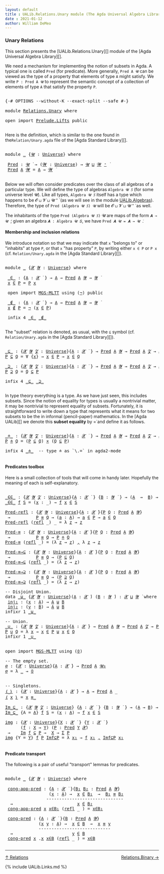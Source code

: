 ```yaml
---
layout: default
title : UALib.Relations.Unary module (The Agda Universal Algebra Library)
date : 2021-01-12
author: William DeMeo
---
```


### <a id="unary-relations">Unary Relations</a>

This section presents the [UALib.Relations.Unary][] module of the [Agda Universal Algebra Library][].

We need a mechanism for implementing the notion of subsets in Agda. A typical one is called `Pred` (for predicate). More generally, `Pred A 𝓤` can be viewed as the type of a property that elements of type `A` might satisfy. We write `P : Pred A 𝓤` to represent the semantic concept of a collection of elements of type `A` that satisfy the property `P`.


<pre class="Agda">

<a id="661" class="Symbol">{-#</a> <a id="665" class="Keyword">OPTIONS</a> <a id="673" class="Pragma">--without-K</a> <a id="685" class="Pragma">--exact-split</a> <a id="699" class="Pragma">--safe</a> <a id="706" class="Symbol">#-}</a>

<a id="711" class="Keyword">module</a> <a id="718" href="Relations.Unary.html" class="Module">Relations.Unary</a> <a id="734" class="Keyword">where</a>

<a id="741" class="Keyword">open</a> <a id="746" class="Keyword">import</a> <a id="753" href="Prelude.Lifts.html" class="Module">Prelude.Lifts</a> <a id="767" class="Keyword">public</a>

</pre>

Here is the definition, which is similar to the one found in the`Relation/Unary.agda` file of the [Agda Standard Library][].

<pre class="Agda">

<a id="927" class="Keyword">module</a> <a id="934" href="Relations.Unary.html#934" class="Module">_</a> <a id="936" class="Symbol">{</a><a id="937" href="Relations.Unary.html#937" class="Bound">𝓤</a> <a id="939" class="Symbol">:</a> <a id="941" href="Agda.Primitive.html#423" class="Postulate">Universe</a><a id="949" class="Symbol">}</a> <a id="951" class="Keyword">where</a>

 <a id="959" href="Relations.Unary.html#959" class="Function">Pred</a> <a id="964" class="Symbol">:</a> <a id="966" href="Relations.Unary.html#937" class="Bound">𝓤</a> <a id="968" href="Universes.html#403" class="Function Operator">̇</a> <a id="970" class="Symbol">→</a> <a id="972" class="Symbol">(</a><a id="973" href="Relations.Unary.html#973" class="Bound">𝓦</a> <a id="975" class="Symbol">:</a> <a id="977" href="Agda.Primitive.html#423" class="Postulate">Universe</a><a id="985" class="Symbol">)</a> <a id="987" class="Symbol">→</a> <a id="989" href="Relations.Unary.html#937" class="Bound">𝓤</a> <a id="991" href="Agda.Primitive.html#636" class="Primitive Operator">⊔</a> <a id="993" href="Relations.Unary.html#973" class="Bound">𝓦</a> <a id="995" href="Agda.Primitive.html#606" class="Primitive Operator">⁺</a> <a id="997" href="Universes.html#403" class="Function Operator">̇</a>
 <a id="1000" href="Relations.Unary.html#959" class="Function">Pred</a> <a id="1005" href="Relations.Unary.html#1005" class="Bound">A</a> <a id="1007" href="Relations.Unary.html#1007" class="Bound">𝓦</a> <a id="1009" class="Symbol">=</a> <a id="1011" href="Relations.Unary.html#1005" class="Bound">A</a> <a id="1013" class="Symbol">→</a> <a id="1015" href="Relations.Unary.html#1007" class="Bound">𝓦</a> <a id="1017" href="Universes.html#403" class="Function Operator">̇</a>

</pre>



Below we will often consider predicates over the class of all algebras of a particular type. We will define the type of algebras `Algebra 𝓤 𝑆` (for some universe level 𝓤). Like all types, `Algebra 𝓤 𝑆` itself has a type which happens to be 𝓞 ⊔ 𝓥 ⊔ 𝓤 ⁺ ̇ (as we will see in the module [UALib.Algebras](UALib.Algebras.Algebras.html)). Therefore, the type of `Pred (Algebra 𝓤 𝑆) 𝓤` will be 𝓞 ⊔ 𝓥 ⊔ 𝓤 ⁺ ̇ as well.

The inhabitants of the type `Pred (Algebra 𝓤 𝑆)` 𝓤 are maps of the form `𝑨 → 𝓤 ̇`; given an algebra `𝑨 : Algebra 𝓤 𝑆`, we have `Pred 𝑨 𝓤 = 𝑨 → 𝓤 ̇`.



#### <a id="membership-and-inclusion-relations">Membership and inclusion relations</a>

We introduce notation so that we may indicate that `x` "belongs to" or "inhabits" at type `P`, or that `x` "has property" `P`, by writing either `x ∈ P` or `P x` (cf. `Relation/Unary.agda` in the [Agda Standard Library][]).

<pre class="Agda">

<a id="1924" class="Keyword">module</a> <a id="1931" href="Relations.Unary.html#1931" class="Module">_</a> <a id="1933" class="Symbol">{</a><a id="1934" href="Relations.Unary.html#1934" class="Bound">𝓧</a> <a id="1936" href="Relations.Unary.html#1936" class="Bound">𝓨</a> <a id="1938" class="Symbol">:</a> <a id="1940" href="Agda.Primitive.html#423" class="Postulate">Universe</a><a id="1948" class="Symbol">}</a> <a id="1950" class="Keyword">where</a>

 <a id="1958" href="Relations.Unary.html#1958" class="Function Operator">_∈_</a> <a id="1962" class="Symbol">:</a> <a id="1964" class="Symbol">{</a><a id="1965" href="Relations.Unary.html#1965" class="Bound">A</a> <a id="1967" class="Symbol">:</a> <a id="1969" href="Relations.Unary.html#1934" class="Bound">𝓧</a> <a id="1971" href="Universes.html#403" class="Function Operator">̇</a> <a id="1973" class="Symbol">}</a> <a id="1975" class="Symbol">→</a> <a id="1977" href="Relations.Unary.html#1965" class="Bound">A</a> <a id="1979" class="Symbol">→</a> <a id="1981" href="Relations.Unary.html#959" class="Function">Pred</a> <a id="1986" href="Relations.Unary.html#1965" class="Bound">A</a> <a id="1988" href="Relations.Unary.html#1936" class="Bound">𝓨</a> <a id="1990" class="Symbol">→</a> <a id="1992" href="Relations.Unary.html#1936" class="Bound">𝓨</a> <a id="1994" href="Universes.html#403" class="Function Operator">̇</a>
 <a id="1997" href="Relations.Unary.html#1997" class="Bound">x</a> <a id="1999" href="Relations.Unary.html#1958" class="Function Operator">∈</a> <a id="2001" href="Relations.Unary.html#2001" class="Bound">P</a> <a id="2003" class="Symbol">=</a> <a id="2005" href="Relations.Unary.html#2001" class="Bound">P</a> <a id="2007" href="Relations.Unary.html#1997" class="Bound">x</a>

 <a id="2011" class="Keyword">open</a> <a id="2016" class="Keyword">import</a> <a id="2023" href="MGS-MLTT.html" class="Module">MGS-MLTT</a> <a id="2032" class="Keyword">using</a> <a id="2038" class="Symbol">(</a><a id="2039" href="MGS-MLTT.html#956" class="Function">¬</a><a id="2040" class="Symbol">)</a> <a id="2042" class="Keyword">public</a>

 <a id="2051" href="Relations.Unary.html#2051" class="Function Operator">_∉_</a> <a id="2055" class="Symbol">:</a> <a id="2057" class="Symbol">{</a><a id="2058" href="Relations.Unary.html#2058" class="Bound">A</a> <a id="2060" class="Symbol">:</a> <a id="2062" href="Relations.Unary.html#1934" class="Bound">𝓧</a> <a id="2064" href="Universes.html#403" class="Function Operator">̇</a> <a id="2066" class="Symbol">}</a> <a id="2068" class="Symbol">→</a> <a id="2070" href="Relations.Unary.html#2058" class="Bound">A</a> <a id="2072" class="Symbol">→</a> <a id="2074" href="Relations.Unary.html#959" class="Function">Pred</a> <a id="2079" href="Relations.Unary.html#2058" class="Bound">A</a> <a id="2081" href="Relations.Unary.html#1936" class="Bound">𝓨</a> <a id="2083" class="Symbol">→</a> <a id="2085" href="Relations.Unary.html#1936" class="Bound">𝓨</a> <a id="2087" href="Universes.html#403" class="Function Operator">̇</a>
 <a id="2090" href="Relations.Unary.html#2090" class="Bound">x</a> <a id="2092" href="Relations.Unary.html#2051" class="Function Operator">∉</a> <a id="2094" href="Relations.Unary.html#2094" class="Bound">P</a> <a id="2096" class="Symbol">=</a> <a id="2098" href="MGS-MLTT.html#956" class="Function">¬</a> <a id="2100" class="Symbol">(</a><a id="2101" href="Relations.Unary.html#2090" class="Bound">x</a> <a id="2103" href="Relations.Unary.html#1958" class="Function Operator">∈</a> <a id="2105" href="Relations.Unary.html#2094" class="Bound">P</a><a id="2106" class="Symbol">)</a>

 <a id="2110" class="Keyword">infix</a> <a id="2116" class="Number">4</a> <a id="2118" href="Relations.Unary.html#1958" class="Function Operator">_∈_</a> <a id="2122" href="Relations.Unary.html#2051" class="Function Operator">_∉_</a>

</pre>

The "subset" relation is denoted, as usual, with the `⊆` symbol (cf. `Relation/Unary.agda` in the [Agda Standard Library][]).

<pre class="Agda">

<a id="_⊆_"></a><a id="2280" href="Relations.Unary.html#2280" class="Function Operator">_⊆_</a> <a id="2284" class="Symbol">:</a> <a id="2286" class="Symbol">{</a><a id="2287" href="Relations.Unary.html#2287" class="Bound">𝓧</a> <a id="2289" href="Relations.Unary.html#2289" class="Bound">𝓨</a> <a id="2291" href="Relations.Unary.html#2291" class="Bound">𝓩</a> <a id="2293" class="Symbol">:</a> <a id="2295" href="Agda.Primitive.html#423" class="Postulate">Universe</a><a id="2303" class="Symbol">}{</a><a id="2305" href="Relations.Unary.html#2305" class="Bound">A</a> <a id="2307" class="Symbol">:</a> <a id="2309" href="Relations.Unary.html#2287" class="Bound">𝓧</a> <a id="2311" href="Universes.html#403" class="Function Operator">̇</a> <a id="2313" class="Symbol">}</a> <a id="2315" class="Symbol">→</a> <a id="2317" href="Relations.Unary.html#959" class="Function">Pred</a> <a id="2322" href="Relations.Unary.html#2305" class="Bound">A</a> <a id="2324" href="Relations.Unary.html#2289" class="Bound">𝓨</a> <a id="2326" class="Symbol">→</a> <a id="2328" href="Relations.Unary.html#959" class="Function">Pred</a> <a id="2333" href="Relations.Unary.html#2305" class="Bound">A</a> <a id="2335" href="Relations.Unary.html#2291" class="Bound">𝓩</a> <a id="2337" class="Symbol">→</a> <a id="2339" href="Relations.Unary.html#2287" class="Bound">𝓧</a> <a id="2341" href="Agda.Primitive.html#636" class="Primitive Operator">⊔</a> <a id="2343" href="Relations.Unary.html#2289" class="Bound">𝓨</a> <a id="2345" href="Agda.Primitive.html#636" class="Primitive Operator">⊔</a> <a id="2347" href="Relations.Unary.html#2291" class="Bound">𝓩</a> <a id="2349" href="Universes.html#403" class="Function Operator">̇</a>
<a id="2351" href="Relations.Unary.html#2351" class="Bound">P</a> <a id="2353" href="Relations.Unary.html#2280" class="Function Operator">⊆</a> <a id="2355" href="Relations.Unary.html#2355" class="Bound">Q</a> <a id="2357" class="Symbol">=</a> <a id="2359" class="Symbol">∀</a> <a id="2361" class="Symbol">{</a><a id="2362" href="Relations.Unary.html#2362" class="Bound">x</a><a id="2363" class="Symbol">}</a> <a id="2365" class="Symbol">→</a> <a id="2367" href="Relations.Unary.html#2362" class="Bound">x</a> <a id="2369" href="Relations.Unary.html#1958" class="Function Operator">∈</a> <a id="2371" href="Relations.Unary.html#2351" class="Bound">P</a> <a id="2373" class="Symbol">→</a> <a id="2375" href="Relations.Unary.html#2362" class="Bound">x</a> <a id="2377" href="Relations.Unary.html#1958" class="Function Operator">∈</a> <a id="2379" href="Relations.Unary.html#2355" class="Bound">Q</a>

<a id="_⊇_"></a><a id="2382" href="Relations.Unary.html#2382" class="Function Operator">_⊇_</a> <a id="2386" class="Symbol">:</a> <a id="2388" class="Symbol">{</a><a id="2389" href="Relations.Unary.html#2389" class="Bound">𝓧</a> <a id="2391" href="Relations.Unary.html#2391" class="Bound">𝓨</a> <a id="2393" href="Relations.Unary.html#2393" class="Bound">𝓩</a> <a id="2395" class="Symbol">:</a> <a id="2397" href="Agda.Primitive.html#423" class="Postulate">Universe</a><a id="2405" class="Symbol">}{</a><a id="2407" href="Relations.Unary.html#2407" class="Bound">A</a> <a id="2409" class="Symbol">:</a> <a id="2411" href="Relations.Unary.html#2389" class="Bound">𝓧</a> <a id="2413" href="Universes.html#403" class="Function Operator">̇</a> <a id="2415" class="Symbol">}</a> <a id="2417" class="Symbol">→</a> <a id="2419" href="Relations.Unary.html#959" class="Function">Pred</a> <a id="2424" href="Relations.Unary.html#2407" class="Bound">A</a> <a id="2426" href="Relations.Unary.html#2391" class="Bound">𝓨</a> <a id="2428" class="Symbol">→</a> <a id="2430" href="Relations.Unary.html#959" class="Function">Pred</a> <a id="2435" href="Relations.Unary.html#2407" class="Bound">A</a> <a id="2437" href="Relations.Unary.html#2393" class="Bound">𝓩</a> <a id="2439" class="Symbol">→</a> <a id="2441" href="Relations.Unary.html#2389" class="Bound">𝓧</a> <a id="2443" href="Agda.Primitive.html#636" class="Primitive Operator">⊔</a> <a id="2445" href="Relations.Unary.html#2391" class="Bound">𝓨</a> <a id="2447" href="Agda.Primitive.html#636" class="Primitive Operator">⊔</a> <a id="2449" href="Relations.Unary.html#2393" class="Bound">𝓩</a> <a id="2451" href="Universes.html#403" class="Function Operator">̇</a>
<a id="2453" href="Relations.Unary.html#2453" class="Bound">P</a> <a id="2455" href="Relations.Unary.html#2382" class="Function Operator">⊇</a> <a id="2457" href="Relations.Unary.html#2457" class="Bound">Q</a> <a id="2459" class="Symbol">=</a> <a id="2461" href="Relations.Unary.html#2457" class="Bound">Q</a> <a id="2463" href="Relations.Unary.html#2280" class="Function Operator">⊆</a> <a id="2465" href="Relations.Unary.html#2453" class="Bound">P</a>

<a id="2468" class="Keyword">infix</a> <a id="2474" class="Number">4</a> <a id="2476" href="Relations.Unary.html#2280" class="Function Operator">_⊆_</a> <a id="2480" href="Relations.Unary.html#2382" class="Function Operator">_⊇_</a>

</pre>

In type theory everything is a type. As we have just seen, this includes subsets.  Since the notion of equality for types is usually a nontrivial matter, it may be nontrivial to represent equality of subsets.  Fortunately, it is straightforward to write down a type that represents what it means for two subsets to be the in informal (pencil-paper) mathematics.  In the [Agda UALib][] we denote this **subset equality** by =̇ and define it as follows.

<pre class="Agda">

<a id="_≐_"></a><a id="2964" href="Relations.Unary.html#2964" class="Function Operator">_≐_</a> <a id="2968" class="Symbol">:</a> <a id="2970" class="Symbol">{</a><a id="2971" href="Relations.Unary.html#2971" class="Bound">𝓧</a> <a id="2973" href="Relations.Unary.html#2973" class="Bound">𝓨</a> <a id="2975" href="Relations.Unary.html#2975" class="Bound">𝓩</a> <a id="2977" class="Symbol">:</a> <a id="2979" href="Agda.Primitive.html#423" class="Postulate">Universe</a><a id="2987" class="Symbol">}{</a><a id="2989" href="Relations.Unary.html#2989" class="Bound">A</a> <a id="2991" class="Symbol">:</a> <a id="2993" href="Relations.Unary.html#2971" class="Bound">𝓧</a> <a id="2995" href="Universes.html#403" class="Function Operator">̇</a> <a id="2997" class="Symbol">}</a> <a id="2999" class="Symbol">→</a> <a id="3001" href="Relations.Unary.html#959" class="Function">Pred</a> <a id="3006" href="Relations.Unary.html#2989" class="Bound">A</a> <a id="3008" href="Relations.Unary.html#2973" class="Bound">𝓨</a> <a id="3010" class="Symbol">→</a> <a id="3012" href="Relations.Unary.html#959" class="Function">Pred</a> <a id="3017" href="Relations.Unary.html#2989" class="Bound">A</a> <a id="3019" href="Relations.Unary.html#2975" class="Bound">𝓩</a> <a id="3021" class="Symbol">→</a> <a id="3023" href="Relations.Unary.html#2971" class="Bound">𝓧</a> <a id="3025" href="Agda.Primitive.html#636" class="Primitive Operator">⊔</a> <a id="3027" href="Relations.Unary.html#2973" class="Bound">𝓨</a> <a id="3029" href="Agda.Primitive.html#636" class="Primitive Operator">⊔</a> <a id="3031" href="Relations.Unary.html#2975" class="Bound">𝓩</a> <a id="3033" href="Universes.html#403" class="Function Operator">̇</a>
<a id="3035" href="Relations.Unary.html#3035" class="Bound">P</a> <a id="3037" href="Relations.Unary.html#2964" class="Function Operator">≐</a> <a id="3039" href="Relations.Unary.html#3039" class="Bound">Q</a> <a id="3041" class="Symbol">=</a> <a id="3043" class="Symbol">(</a><a id="3044" href="Relations.Unary.html#3035" class="Bound">P</a> <a id="3046" href="Relations.Unary.html#2280" class="Function Operator">⊆</a> <a id="3048" href="Relations.Unary.html#3039" class="Bound">Q</a><a id="3049" class="Symbol">)</a> <a id="3051" href="MGS-MLTT.html#3515" class="Function Operator">×</a> <a id="3053" class="Symbol">(</a><a id="3054" href="Relations.Unary.html#3039" class="Bound">Q</a> <a id="3056" href="Relations.Unary.html#2280" class="Function Operator">⊆</a> <a id="3058" href="Relations.Unary.html#3035" class="Bound">P</a><a id="3059" class="Symbol">)</a>

<a id="3062" class="Keyword">infix</a> <a id="3068" class="Number">4</a> <a id="3070" href="Relations.Unary.html#2964" class="Function Operator">_≐_</a>  <a id="3075" class="Comment">-- type ≐ as `\.=` in agda2-mode</a>

</pre>



#### <a id="predicates-toolbox">Predicates toolbox</a>

Here is a small collection of tools that will come in handy later.  Hopefully the meaning of each is self-explanatory.

<pre class="Agda">

<a id="_∈∈_"></a><a id="3313" href="Relations.Unary.html#3313" class="Function Operator">_∈∈_</a> <a id="3318" class="Symbol">:</a> <a id="3320" class="Symbol">{</a><a id="3321" href="Relations.Unary.html#3321" class="Bound">𝓧</a> <a id="3323" href="Relations.Unary.html#3323" class="Bound">𝓨</a> <a id="3325" href="Relations.Unary.html#3325" class="Bound">𝓩</a> <a id="3327" class="Symbol">:</a> <a id="3329" href="Agda.Primitive.html#423" class="Postulate">Universe</a><a id="3337" class="Symbol">}{</a><a id="3339" href="Relations.Unary.html#3339" class="Bound">A</a> <a id="3341" class="Symbol">:</a> <a id="3343" href="Relations.Unary.html#3321" class="Bound">𝓧</a> <a id="3345" href="Universes.html#403" class="Function Operator">̇</a> <a id="3347" class="Symbol">}</a> <a id="3349" class="Symbol">{</a><a id="3350" href="Relations.Unary.html#3350" class="Bound">B</a> <a id="3352" class="Symbol">:</a> <a id="3354" href="Relations.Unary.html#3323" class="Bound">𝓨</a> <a id="3356" href="Universes.html#403" class="Function Operator">̇</a> <a id="3358" class="Symbol">}</a> <a id="3360" class="Symbol">→</a> <a id="3362" class="Symbol">(</a><a id="3363" href="Relations.Unary.html#3339" class="Bound">A</a>  <a id="3366" class="Symbol">→</a>  <a id="3369" href="Relations.Unary.html#3350" class="Bound">B</a><a id="3370" class="Symbol">)</a> <a id="3372" class="Symbol">→</a> <a id="3374" href="Relations.Unary.html#959" class="Function">Pred</a> <a id="3379" href="Relations.Unary.html#3350" class="Bound">B</a> <a id="3381" href="Relations.Unary.html#3325" class="Bound">𝓩</a> <a id="3383" class="Symbol">→</a> <a id="3385" href="Relations.Unary.html#3321" class="Bound">𝓧</a> <a id="3387" href="Agda.Primitive.html#636" class="Primitive Operator">⊔</a> <a id="3389" href="Relations.Unary.html#3325" class="Bound">𝓩</a> <a id="3391" href="Universes.html#403" class="Function Operator">̇</a>
<a id="3393" href="Relations.Unary.html#3313" class="Function Operator">_∈∈_</a> <a id="3398" href="Relations.Unary.html#3398" class="Bound">f</a> <a id="3400" href="Relations.Unary.html#3400" class="Bound">S</a> <a id="3402" class="Symbol">=</a> <a id="3404" class="Symbol">(</a><a id="3405" href="Relations.Unary.html#3405" class="Bound">x</a> <a id="3407" class="Symbol">:</a> <a id="3409" class="Symbol">_)</a> <a id="3412" class="Symbol">→</a> <a id="3414" href="Relations.Unary.html#3398" class="Bound">f</a> <a id="3416" href="Relations.Unary.html#3405" class="Bound">x</a> <a id="3418" href="Relations.Unary.html#1958" class="Function Operator">∈</a> <a id="3420" href="Relations.Unary.html#3400" class="Bound">S</a>

<a id="Pred-refl"></a><a id="3423" href="Relations.Unary.html#3423" class="Function">Pred-refl</a> <a id="3433" class="Symbol">:</a> <a id="3435" class="Symbol">{</a><a id="3436" href="Relations.Unary.html#3436" class="Bound">𝓧</a> <a id="3438" href="Relations.Unary.html#3438" class="Bound">𝓨</a> <a id="3440" class="Symbol">:</a> <a id="3442" href="Agda.Primitive.html#423" class="Postulate">Universe</a><a id="3450" class="Symbol">}{</a><a id="3452" href="Relations.Unary.html#3452" class="Bound">A</a> <a id="3454" class="Symbol">:</a> <a id="3456" href="Relations.Unary.html#3436" class="Bound">𝓧</a> <a id="3458" href="Universes.html#403" class="Function Operator">̇</a><a id="3459" class="Symbol">}{</a><a id="3461" href="Relations.Unary.html#3461" class="Bound">P</a> <a id="3463" href="Relations.Unary.html#3463" class="Bound">Q</a> <a id="3465" class="Symbol">:</a> <a id="3467" href="Relations.Unary.html#959" class="Function">Pred</a> <a id="3472" href="Relations.Unary.html#3452" class="Bound">A</a> <a id="3474" href="Relations.Unary.html#3438" class="Bound">𝓨</a><a id="3475" class="Symbol">}</a>
 <a id="3478" class="Symbol">→</a>          <a id="3489" href="Relations.Unary.html#3461" class="Bound">P</a> <a id="3491" href="Prelude.Inverses.html#620" class="Datatype Operator">≡</a> <a id="3493" href="Relations.Unary.html#3463" class="Bound">Q</a> <a id="3495" class="Symbol">→</a> <a id="3497" class="Symbol">(</a><a id="3498" href="Relations.Unary.html#3498" class="Bound">a</a> <a id="3500" class="Symbol">:</a> <a id="3502" href="Relations.Unary.html#3452" class="Bound">A</a><a id="3503" class="Symbol">)</a> <a id="3505" class="Symbol">→</a> <a id="3507" href="Relations.Unary.html#3498" class="Bound">a</a> <a id="3509" href="Relations.Unary.html#1958" class="Function Operator">∈</a> <a id="3511" href="Relations.Unary.html#3461" class="Bound">P</a> <a id="3513" class="Symbol">→</a> <a id="3515" href="Relations.Unary.html#3498" class="Bound">a</a> <a id="3517" href="Relations.Unary.html#1958" class="Function Operator">∈</a> <a id="3519" href="Relations.Unary.html#3463" class="Bound">Q</a>
<a id="3521" href="Relations.Unary.html#3423" class="Function">Pred-refl</a> <a id="3531" class="Symbol">(</a><a id="3532" href="Prelude.Equality.html#1754" class="InductiveConstructor">refl</a> <a id="3537" class="Symbol">_)</a> <a id="3540" class="Symbol">_</a> <a id="3542" class="Symbol">=</a> <a id="3544" class="Symbol">λ</a> <a id="3546" href="Relations.Unary.html#3546" class="Bound">z</a> <a id="3548" class="Symbol">→</a> <a id="3550" href="Relations.Unary.html#3546" class="Bound">z</a>

<a id="Pred-≡"></a><a id="3553" href="Relations.Unary.html#3553" class="Function">Pred-≡</a> <a id="3560" class="Symbol">:</a> <a id="3562" class="Symbol">{</a><a id="3563" href="Relations.Unary.html#3563" class="Bound">𝓧</a> <a id="3565" href="Relations.Unary.html#3565" class="Bound">𝓨</a> <a id="3567" class="Symbol">:</a> <a id="3569" href="Agda.Primitive.html#423" class="Postulate">Universe</a><a id="3577" class="Symbol">}{</a><a id="3579" href="Relations.Unary.html#3579" class="Bound">A</a> <a id="3581" class="Symbol">:</a> <a id="3583" href="Relations.Unary.html#3563" class="Bound">𝓧</a> <a id="3585" href="Universes.html#403" class="Function Operator">̇</a><a id="3586" class="Symbol">}{</a><a id="3588" href="Relations.Unary.html#3588" class="Bound">P</a> <a id="3590" href="Relations.Unary.html#3590" class="Bound">Q</a> <a id="3592" class="Symbol">:</a> <a id="3594" href="Relations.Unary.html#959" class="Function">Pred</a> <a id="3599" href="Relations.Unary.html#3579" class="Bound">A</a> <a id="3601" href="Relations.Unary.html#3565" class="Bound">𝓨</a><a id="3602" class="Symbol">}</a>
 <a id="3605" class="Symbol">→</a>          <a id="3616" href="Relations.Unary.html#3588" class="Bound">P</a> <a id="3618" href="Prelude.Inverses.html#620" class="Datatype Operator">≡</a> <a id="3620" href="Relations.Unary.html#3590" class="Bound">Q</a> <a id="3622" class="Symbol">→</a> <a id="3624" href="Relations.Unary.html#3588" class="Bound">P</a> <a id="3626" href="Relations.Unary.html#2964" class="Function Operator">≐</a> <a id="3628" href="Relations.Unary.html#3590" class="Bound">Q</a>
<a id="3630" href="Relations.Unary.html#3553" class="Function">Pred-≡</a> <a id="3637" class="Symbol">(</a><a id="3638" href="Prelude.Equality.html#1754" class="InductiveConstructor">refl</a> <a id="3643" class="Symbol">_)</a> <a id="3646" class="Symbol">=</a> <a id="3648" class="Symbol">(λ</a> <a id="3651" href="Relations.Unary.html#3651" class="Bound">z</a> <a id="3653" class="Symbol">→</a> <a id="3655" href="Relations.Unary.html#3651" class="Bound">z</a><a id="3656" class="Symbol">)</a> <a id="3658" href="Prelude.Equality.html#463" class="InductiveConstructor Operator">,</a> <a id="3660" class="Symbol">λ</a> <a id="3662" href="Relations.Unary.html#3662" class="Bound">z</a> <a id="3664" class="Symbol">→</a> <a id="3666" href="Relations.Unary.html#3662" class="Bound">z</a>

<a id="Pred-≡→⊆"></a><a id="3669" href="Relations.Unary.html#3669" class="Function">Pred-≡→⊆</a> <a id="3678" class="Symbol">:</a> <a id="3680" class="Symbol">{</a><a id="3681" href="Relations.Unary.html#3681" class="Bound">𝓧</a> <a id="3683" href="Relations.Unary.html#3683" class="Bound">𝓨</a> <a id="3685" class="Symbol">:</a> <a id="3687" href="Agda.Primitive.html#423" class="Postulate">Universe</a><a id="3695" class="Symbol">}{</a><a id="3697" href="Relations.Unary.html#3697" class="Bound">A</a> <a id="3699" class="Symbol">:</a> <a id="3701" href="Relations.Unary.html#3681" class="Bound">𝓧</a> <a id="3703" href="Universes.html#403" class="Function Operator">̇</a><a id="3704" class="Symbol">}{</a><a id="3706" href="Relations.Unary.html#3706" class="Bound">P</a> <a id="3708" href="Relations.Unary.html#3708" class="Bound">Q</a> <a id="3710" class="Symbol">:</a> <a id="3712" href="Relations.Unary.html#959" class="Function">Pred</a> <a id="3717" href="Relations.Unary.html#3697" class="Bound">A</a> <a id="3719" href="Relations.Unary.html#3683" class="Bound">𝓨</a><a id="3720" class="Symbol">}</a>
 <a id="3723" class="Symbol">→</a>          <a id="3734" href="Relations.Unary.html#3706" class="Bound">P</a> <a id="3736" href="Prelude.Inverses.html#620" class="Datatype Operator">≡</a> <a id="3738" href="Relations.Unary.html#3708" class="Bound">Q</a> <a id="3740" class="Symbol">→</a> <a id="3742" class="Symbol">(</a><a id="3743" href="Relations.Unary.html#3706" class="Bound">P</a> <a id="3745" href="Relations.Unary.html#2280" class="Function Operator">⊆</a> <a id="3747" href="Relations.Unary.html#3708" class="Bound">Q</a><a id="3748" class="Symbol">)</a>
<a id="3750" href="Relations.Unary.html#3669" class="Function">Pred-≡→⊆</a> <a id="3759" class="Symbol">(</a><a id="3760" href="Prelude.Equality.html#1754" class="InductiveConstructor">refl</a> <a id="3765" class="Symbol">_)</a> <a id="3768" class="Symbol">=</a> <a id="3770" class="Symbol">(λ</a> <a id="3773" href="Relations.Unary.html#3773" class="Bound">z</a> <a id="3775" class="Symbol">→</a> <a id="3777" href="Relations.Unary.html#3773" class="Bound">z</a><a id="3778" class="Symbol">)</a>

<a id="Pred-≡→⊇"></a><a id="3781" href="Relations.Unary.html#3781" class="Function">Pred-≡→⊇</a> <a id="3790" class="Symbol">:</a> <a id="3792" class="Symbol">{</a><a id="3793" href="Relations.Unary.html#3793" class="Bound">𝓧</a> <a id="3795" href="Relations.Unary.html#3795" class="Bound">𝓨</a> <a id="3797" class="Symbol">:</a> <a id="3799" href="Agda.Primitive.html#423" class="Postulate">Universe</a><a id="3807" class="Symbol">}{</a><a id="3809" href="Relations.Unary.html#3809" class="Bound">A</a> <a id="3811" class="Symbol">:</a> <a id="3813" href="Relations.Unary.html#3793" class="Bound">𝓧</a> <a id="3815" href="Universes.html#403" class="Function Operator">̇</a><a id="3816" class="Symbol">}{</a><a id="3818" href="Relations.Unary.html#3818" class="Bound">P</a> <a id="3820" href="Relations.Unary.html#3820" class="Bound">Q</a> <a id="3822" class="Symbol">:</a> <a id="3824" href="Relations.Unary.html#959" class="Function">Pred</a> <a id="3829" href="Relations.Unary.html#3809" class="Bound">A</a> <a id="3831" href="Relations.Unary.html#3795" class="Bound">𝓨</a><a id="3832" class="Symbol">}</a>
 <a id="3835" class="Symbol">→</a>          <a id="3846" href="Relations.Unary.html#3818" class="Bound">P</a> <a id="3848" href="Prelude.Inverses.html#620" class="Datatype Operator">≡</a> <a id="3850" href="Relations.Unary.html#3820" class="Bound">Q</a> <a id="3852" class="Symbol">→</a> <a id="3854" class="Symbol">(</a><a id="3855" href="Relations.Unary.html#3818" class="Bound">P</a> <a id="3857" href="Relations.Unary.html#2382" class="Function Operator">⊇</a> <a id="3859" href="Relations.Unary.html#3820" class="Bound">Q</a><a id="3860" class="Symbol">)</a>
<a id="3862" href="Relations.Unary.html#3781" class="Function">Pred-≡→⊇</a> <a id="3871" class="Symbol">(</a><a id="3872" href="Prelude.Equality.html#1754" class="InductiveConstructor">refl</a> <a id="3877" class="Symbol">_)</a> <a id="3880" class="Symbol">=</a> <a id="3882" class="Symbol">(λ</a> <a id="3885" href="Relations.Unary.html#3885" class="Bound">z</a> <a id="3887" class="Symbol">→</a> <a id="3889" href="Relations.Unary.html#3885" class="Bound">z</a><a id="3890" class="Symbol">)</a>

<a id="3893" class="Comment">-- Disjoint Union.</a>
<a id="3912" class="Keyword">data</a> <a id="_⊎_"></a><a id="3917" href="Relations.Unary.html#3917" class="Datatype Operator">_⊎_</a> <a id="3921" class="Symbol">{</a><a id="3922" href="Relations.Unary.html#3922" class="Bound">𝓧</a> <a id="3924" href="Relations.Unary.html#3924" class="Bound">𝓨</a> <a id="3926" class="Symbol">:</a> <a id="3928" href="Agda.Primitive.html#423" class="Postulate">Universe</a><a id="3936" class="Symbol">}(</a><a id="3938" href="Relations.Unary.html#3938" class="Bound">A</a> <a id="3940" class="Symbol">:</a> <a id="3942" href="Relations.Unary.html#3922" class="Bound">𝓧</a> <a id="3944" href="Universes.html#403" class="Function Operator">̇</a><a id="3945" class="Symbol">)</a> <a id="3947" class="Symbol">(</a><a id="3948" href="Relations.Unary.html#3948" class="Bound">B</a> <a id="3950" class="Symbol">:</a> <a id="3952" href="Relations.Unary.html#3924" class="Bound">𝓨</a> <a id="3954" href="Universes.html#403" class="Function Operator">̇</a><a id="3955" class="Symbol">)</a> <a id="3957" class="Symbol">:</a> <a id="3959" href="Relations.Unary.html#3922" class="Bound">𝓧</a> <a id="3961" href="Agda.Primitive.html#636" class="Primitive Operator">⊔</a> <a id="3963" href="Relations.Unary.html#3924" class="Bound">𝓨</a> <a id="3965" href="Universes.html#403" class="Function Operator">̇</a> <a id="3967" class="Keyword">where</a>
 <a id="_⊎_.inj₁"></a><a id="3974" href="Relations.Unary.html#3974" class="InductiveConstructor">inj₁</a> <a id="3979" class="Symbol">:</a> <a id="3981" class="Symbol">(</a><a id="3982" href="Relations.Unary.html#3982" class="Bound">x</a> <a id="3984" class="Symbol">:</a> <a id="3986" href="Relations.Unary.html#3938" class="Bound">A</a><a id="3987" class="Symbol">)</a> <a id="3989" class="Symbol">→</a> <a id="3991" href="Relations.Unary.html#3938" class="Bound">A</a> <a id="3993" href="Relations.Unary.html#3917" class="Datatype Operator">⊎</a> <a id="3995" href="Relations.Unary.html#3948" class="Bound">B</a>
 <a id="_⊎_.inj₂"></a><a id="3998" href="Relations.Unary.html#3998" class="InductiveConstructor">inj₂</a> <a id="4003" class="Symbol">:</a> <a id="4005" class="Symbol">(</a><a id="4006" href="Relations.Unary.html#4006" class="Bound">y</a> <a id="4008" class="Symbol">:</a> <a id="4010" href="Relations.Unary.html#3948" class="Bound">B</a><a id="4011" class="Symbol">)</a> <a id="4013" class="Symbol">→</a> <a id="4015" href="Relations.Unary.html#3938" class="Bound">A</a> <a id="4017" href="Relations.Unary.html#3917" class="Datatype Operator">⊎</a> <a id="4019" href="Relations.Unary.html#3948" class="Bound">B</a>
<a id="4021" class="Keyword">infixr</a> <a id="4028" class="Number">1</a> <a id="4030" href="Relations.Unary.html#3917" class="Datatype Operator">_⊎_</a>

<a id="4035" class="Comment">-- Union.</a>
<a id="_∪_"></a><a id="4045" href="Relations.Unary.html#4045" class="Function Operator">_∪_</a> <a id="4049" class="Symbol">:</a> <a id="4051" class="Symbol">{</a><a id="4052" href="Relations.Unary.html#4052" class="Bound">𝓧</a> <a id="4054" href="Relations.Unary.html#4054" class="Bound">𝓨</a> <a id="4056" href="Relations.Unary.html#4056" class="Bound">𝓩</a> <a id="4058" class="Symbol">:</a> <a id="4060" href="Agda.Primitive.html#423" class="Postulate">Universe</a><a id="4068" class="Symbol">}{</a><a id="4070" href="Relations.Unary.html#4070" class="Bound">A</a> <a id="4072" class="Symbol">:</a> <a id="4074" href="Relations.Unary.html#4052" class="Bound">𝓧</a> <a id="4076" href="Universes.html#403" class="Function Operator">̇</a><a id="4077" class="Symbol">}</a> <a id="4079" class="Symbol">→</a> <a id="4081" href="Relations.Unary.html#959" class="Function">Pred</a> <a id="4086" href="Relations.Unary.html#4070" class="Bound">A</a> <a id="4088" href="Relations.Unary.html#4054" class="Bound">𝓨</a> <a id="4090" class="Symbol">→</a> <a id="4092" href="Relations.Unary.html#959" class="Function">Pred</a> <a id="4097" href="Relations.Unary.html#4070" class="Bound">A</a> <a id="4099" href="Relations.Unary.html#4056" class="Bound">𝓩</a> <a id="4101" class="Symbol">→</a> <a id="4103" href="Relations.Unary.html#959" class="Function">Pred</a> <a id="4108" href="Relations.Unary.html#4070" class="Bound">A</a> <a id="4110" class="Symbol">_</a>
<a id="4112" href="Relations.Unary.html#4112" class="Bound">P</a> <a id="4114" href="Relations.Unary.html#4045" class="Function Operator">∪</a> <a id="4116" href="Relations.Unary.html#4116" class="Bound">Q</a> <a id="4118" class="Symbol">=</a> <a id="4120" class="Symbol">λ</a> <a id="4122" href="Relations.Unary.html#4122" class="Bound">x</a> <a id="4124" class="Symbol">→</a> <a id="4126" href="Relations.Unary.html#4122" class="Bound">x</a> <a id="4128" href="Relations.Unary.html#1958" class="Function Operator">∈</a> <a id="4130" href="Relations.Unary.html#4112" class="Bound">P</a> <a id="4132" href="Relations.Unary.html#3917" class="Datatype Operator">⊎</a> <a id="4134" href="Relations.Unary.html#4122" class="Bound">x</a> <a id="4136" href="Relations.Unary.html#1958" class="Function Operator">∈</a> <a id="4138" href="Relations.Unary.html#4116" class="Bound">Q</a>
<a id="4140" class="Keyword">infixr</a> <a id="4147" class="Number">1</a> <a id="4149" href="Relations.Unary.html#4045" class="Function Operator">_∪_</a>


<a id="4155" class="Keyword">open</a> <a id="4160" class="Keyword">import</a> <a id="4167" href="MGS-MLTT.html" class="Module">MGS-MLTT</a> <a id="4176" class="Keyword">using</a> <a id="4182" class="Symbol">(</a><a id="4183" href="MGS-MLTT.html#712" class="Function">𝟘</a><a id="4184" class="Symbol">)</a>

<a id="4187" class="Comment">-- The empty set.</a>
<a id="∅"></a><a id="4205" href="Relations.Unary.html#4205" class="Function">∅</a> <a id="4207" class="Symbol">:</a> <a id="4209" class="Symbol">{</a><a id="4210" href="Relations.Unary.html#4210" class="Bound">𝓧</a> <a id="4212" class="Symbol">:</a> <a id="4214" href="Agda.Primitive.html#423" class="Postulate">Universe</a><a id="4222" class="Symbol">}{</a><a id="4224" href="Relations.Unary.html#4224" class="Bound">A</a> <a id="4226" class="Symbol">:</a> <a id="4228" href="Relations.Unary.html#4210" class="Bound">𝓧</a> <a id="4230" href="Universes.html#403" class="Function Operator">̇</a><a id="4231" class="Symbol">}</a> <a id="4233" class="Symbol">→</a> <a id="4235" href="Relations.Unary.html#959" class="Function">Pred</a> <a id="4240" href="Relations.Unary.html#4224" class="Bound">A</a> <a id="4242" href="Agda.Primitive.html#590" class="Primitive">𝓤₀</a>
<a id="4245" href="Relations.Unary.html#4205" class="Function">∅</a> <a id="4247" class="Symbol">=</a> <a id="4249" class="Symbol">λ</a> <a id="4251" href="Relations.Unary.html#4251" class="Bound">_</a> <a id="4253" class="Symbol">→</a> <a id="4255" href="MGS-MLTT.html#712" class="Function">𝟘</a>


<a id="4259" class="Comment">-- Singletons.</a>
<a id="｛_｝"></a><a id="4274" href="Relations.Unary.html#4274" class="Function Operator">｛_｝</a> <a id="4278" class="Symbol">:</a> <a id="4280" class="Symbol">{</a><a id="4281" href="Relations.Unary.html#4281" class="Bound">𝓧</a> <a id="4283" class="Symbol">:</a> <a id="4285" href="Agda.Primitive.html#423" class="Postulate">Universe</a><a id="4293" class="Symbol">}{</a><a id="4295" href="Relations.Unary.html#4295" class="Bound">A</a> <a id="4297" class="Symbol">:</a> <a id="4299" href="Relations.Unary.html#4281" class="Bound">𝓧</a> <a id="4301" href="Universes.html#403" class="Function Operator">̇</a><a id="4302" class="Symbol">}</a> <a id="4304" class="Symbol">→</a> <a id="4306" href="Relations.Unary.html#4295" class="Bound">A</a> <a id="4308" class="Symbol">→</a> <a id="4310" href="Relations.Unary.html#959" class="Function">Pred</a> <a id="4315" href="Relations.Unary.html#4295" class="Bound">A</a> <a id="4317" class="Symbol">_</a>
<a id="4319" href="Relations.Unary.html#4274" class="Function Operator">｛</a> <a id="4321" href="Relations.Unary.html#4321" class="Bound">x</a> <a id="4323" href="Relations.Unary.html#4274" class="Function Operator">｝</a> <a id="4325" class="Symbol">=</a> <a id="4327" href="Relations.Unary.html#4321" class="Bound">x</a> <a id="4329" href="Prelude.Inverses.html#620" class="Datatype Operator">≡_</a>

<a id="Im_⊆_"></a><a id="4333" href="Relations.Unary.html#4333" class="Function Operator">Im_⊆_</a> <a id="4339" class="Symbol">:</a> <a id="4341" class="Symbol">{</a><a id="4342" href="Relations.Unary.html#4342" class="Bound">𝓧</a> <a id="4344" href="Relations.Unary.html#4344" class="Bound">𝓨</a> <a id="4346" href="Relations.Unary.html#4346" class="Bound">𝓩</a> <a id="4348" class="Symbol">:</a> <a id="4350" href="Agda.Primitive.html#423" class="Postulate">Universe</a><a id="4358" class="Symbol">}</a> <a id="4360" class="Symbol">{</a><a id="4361" href="Relations.Unary.html#4361" class="Bound">A</a> <a id="4363" class="Symbol">:</a> <a id="4365" href="Relations.Unary.html#4342" class="Bound">𝓧</a> <a id="4367" href="Universes.html#403" class="Function Operator">̇</a> <a id="4369" class="Symbol">}</a> <a id="4371" class="Symbol">{</a><a id="4372" href="Relations.Unary.html#4372" class="Bound">B</a> <a id="4374" class="Symbol">:</a> <a id="4376" href="Relations.Unary.html#4344" class="Bound">𝓨</a> <a id="4378" href="Universes.html#403" class="Function Operator">̇</a> <a id="4380" class="Symbol">}</a> <a id="4382" class="Symbol">→</a> <a id="4384" class="Symbol">(</a><a id="4385" href="Relations.Unary.html#4361" class="Bound">A</a> <a id="4387" class="Symbol">→</a> <a id="4389" href="Relations.Unary.html#4372" class="Bound">B</a><a id="4390" class="Symbol">)</a> <a id="4392" class="Symbol">→</a> <a id="4394" href="Relations.Unary.html#959" class="Function">Pred</a> <a id="4399" href="Relations.Unary.html#4372" class="Bound">B</a> <a id="4401" href="Relations.Unary.html#4346" class="Bound">𝓩</a> <a id="4403" class="Symbol">→</a> <a id="4405" href="Relations.Unary.html#4342" class="Bound">𝓧</a> <a id="4407" href="Agda.Primitive.html#636" class="Primitive Operator">⊔</a> <a id="4409" href="Relations.Unary.html#4346" class="Bound">𝓩</a> <a id="4411" href="Universes.html#403" class="Function Operator">̇</a>
<a id="4413" href="Relations.Unary.html#4333" class="Function Operator">Im_⊆_</a> <a id="4419" class="Symbol">{</a><a id="4420" class="Argument">A</a> <a id="4422" class="Symbol">=</a> <a id="4424" href="Relations.Unary.html#4424" class="Bound">A</a><a id="4425" class="Symbol">}</a> <a id="4427" href="Relations.Unary.html#4427" class="Bound">f</a> <a id="4429" href="Relations.Unary.html#4429" class="Bound">S</a> <a id="4431" class="Symbol">=</a> <a id="4433" class="Symbol">(</a><a id="4434" href="Relations.Unary.html#4434" class="Bound">x</a> <a id="4436" class="Symbol">:</a> <a id="4438" href="Relations.Unary.html#4424" class="Bound">A</a><a id="4439" class="Symbol">)</a> <a id="4441" class="Symbol">→</a> <a id="4443" href="Relations.Unary.html#4427" class="Bound">f</a> <a id="4445" href="Relations.Unary.html#4434" class="Bound">x</a> <a id="4447" href="Relations.Unary.html#1958" class="Function Operator">∈</a> <a id="4449" href="Relations.Unary.html#4429" class="Bound">S</a>

<a id="img"></a><a id="4452" href="Relations.Unary.html#4452" class="Function">img</a> <a id="4456" class="Symbol">:</a> <a id="4458" class="Symbol">{</a><a id="4459" href="Relations.Unary.html#4459" class="Bound">𝓧</a> <a id="4461" class="Symbol">:</a> <a id="4463" href="Agda.Primitive.html#423" class="Postulate">Universe</a><a id="4471" class="Symbol">}{</a><a id="4473" href="Relations.Unary.html#4473" class="Bound">X</a> <a id="4475" class="Symbol">:</a> <a id="4477" href="Relations.Unary.html#4459" class="Bound">𝓧</a> <a id="4479" href="Universes.html#403" class="Function Operator">̇</a> <a id="4481" class="Symbol">}</a> <a id="4483" class="Symbol">{</a><a id="4484" href="Relations.Unary.html#4484" class="Bound">Y</a> <a id="4486" class="Symbol">:</a> <a id="4488" href="Relations.Unary.html#4459" class="Bound">𝓧</a> <a id="4490" href="Universes.html#403" class="Function Operator">̇</a> <a id="4492" class="Symbol">}</a>
      <a id="4500" class="Symbol">(</a><a id="4501" href="Relations.Unary.html#4501" class="Bound">f</a> <a id="4503" class="Symbol">:</a> <a id="4505" href="Relations.Unary.html#4473" class="Bound">X</a> <a id="4507" class="Symbol">→</a> <a id="4509" href="Relations.Unary.html#4484" class="Bound">Y</a><a id="4510" class="Symbol">)</a> <a id="4512" class="Symbol">(</a><a id="4513" href="Relations.Unary.html#4513" class="Bound">P</a> <a id="4515" class="Symbol">:</a> <a id="4517" href="Relations.Unary.html#959" class="Function">Pred</a> <a id="4522" href="Relations.Unary.html#4484" class="Bound">Y</a> <a id="4524" href="Relations.Unary.html#4459" class="Bound">𝓧</a><a id="4525" class="Symbol">)</a>
 <a id="4528" class="Symbol">→</a>    <a id="4533" href="Relations.Unary.html#4333" class="Function Operator">Im</a> <a id="4536" href="Relations.Unary.html#4501" class="Bound">f</a> <a id="4538" href="Relations.Unary.html#4333" class="Function Operator">⊆</a> <a id="4540" href="Relations.Unary.html#4513" class="Bound">P</a> <a id="4542" class="Symbol">→</a>  <a id="4545" href="Relations.Unary.html#4473" class="Bound">X</a> <a id="4547" class="Symbol">→</a> <a id="4549" href="Sigma-Type.html#120" class="Record">Σ</a> <a id="4551" href="Relations.Unary.html#4513" class="Bound">P</a>
<a id="4553" href="Relations.Unary.html#4452" class="Function">img</a> <a id="4557" class="Symbol">{</a><a id="4558" class="Argument">Y</a> <a id="4560" class="Symbol">=</a> <a id="4562" href="Relations.Unary.html#4562" class="Bound">Y</a><a id="4563" class="Symbol">}</a> <a id="4565" href="Relations.Unary.html#4565" class="Bound">f</a> <a id="4567" href="Relations.Unary.html#4567" class="Bound">P</a> <a id="4569" href="Relations.Unary.html#4569" class="Bound">Imf⊆P</a> <a id="4575" class="Symbol">=</a> <a id="4577" class="Symbol">λ</a> <a id="4579" href="Relations.Unary.html#4579" class="Bound">x₁</a> <a id="4582" class="Symbol">→</a> <a id="4584" href="Relations.Unary.html#4565" class="Bound">f</a> <a id="4586" href="Relations.Unary.html#4579" class="Bound">x₁</a> <a id="4589" href="Prelude.Equality.html#463" class="InductiveConstructor Operator">,</a> <a id="4591" href="Relations.Unary.html#4569" class="Bound">Imf⊆P</a> <a id="4597" href="Relations.Unary.html#4579" class="Bound">x₁</a>

</pre>



#### <a id="predicate-transport">Predicate transport</a>

The following is a pair of useful "transport" lemmas for predicates.

<pre class="Agda">

<a id="4757" class="Keyword">module</a> <a id="4764" href="Relations.Unary.html#4764" class="Module">_</a> <a id="4766" class="Symbol">{</a><a id="4767" href="Relations.Unary.html#4767" class="Bound">𝓧</a> <a id="4769" href="Relations.Unary.html#4769" class="Bound">𝓨</a> <a id="4771" class="Symbol">:</a> <a id="4773" href="Agda.Primitive.html#423" class="Postulate">Universe</a><a id="4781" class="Symbol">}</a> <a id="4783" class="Keyword">where</a>

 <a id="4791" href="Relations.Unary.html#4791" class="Function">cong-app-pred</a> <a id="4805" class="Symbol">:</a> <a id="4807" class="Symbol">{</a><a id="4808" href="Relations.Unary.html#4808" class="Bound">A</a> <a id="4810" class="Symbol">:</a> <a id="4812" href="Relations.Unary.html#4767" class="Bound">𝓧</a> <a id="4814" href="Universes.html#403" class="Function Operator">̇</a> <a id="4816" class="Symbol">}{</a><a id="4818" href="Relations.Unary.html#4818" class="Bound">B₁</a> <a id="4821" href="Relations.Unary.html#4821" class="Bound">B₂</a> <a id="4824" class="Symbol">:</a> <a id="4826" href="Relations.Unary.html#959" class="Function">Pred</a> <a id="4831" href="Relations.Unary.html#4808" class="Bound">A</a> <a id="4833" href="Relations.Unary.html#4769" class="Bound">𝓨</a><a id="4834" class="Symbol">}</a>
                 <a id="4853" class="Symbol">(</a><a id="4854" href="Relations.Unary.html#4854" class="Bound">x</a> <a id="4856" class="Symbol">:</a> <a id="4858" href="Relations.Unary.html#4808" class="Bound">A</a><a id="4859" class="Symbol">)</a> <a id="4861" class="Symbol">→</a>  <a id="4864" href="Relations.Unary.html#4854" class="Bound">x</a> <a id="4866" href="Relations.Unary.html#1958" class="Function Operator">∈</a> <a id="4868" href="Relations.Unary.html#4818" class="Bound">B₁</a>  <a id="4872" class="Symbol">→</a>  <a id="4875" href="Relations.Unary.html#4818" class="Bound">B₁</a> <a id="4878" href="Prelude.Inverses.html#620" class="Datatype Operator">≡</a> <a id="4880" href="Relations.Unary.html#4821" class="Bound">B₂</a>
                <a id="4899" class="Comment">------------------------------</a>
  <a id="4932" class="Symbol">→</a>                         <a id="4958" href="Relations.Unary.html#4854" class="Bound">x</a> <a id="4960" href="Relations.Unary.html#1958" class="Function Operator">∈</a> <a id="4962" href="Relations.Unary.html#4821" class="Bound">B₂</a>
 <a id="4966" href="Relations.Unary.html#4791" class="Function">cong-app-pred</a> <a id="4980" href="Relations.Unary.html#4980" class="Bound">x</a> <a id="4982" href="Relations.Unary.html#4982" class="Bound">x∈B₁</a> <a id="4987" class="Symbol">(</a><a id="4988" href="Prelude.Equality.html#1754" class="InductiveConstructor">refl</a> <a id="4993" class="Symbol">_</a> <a id="4995" class="Symbol">)</a> <a id="4997" class="Symbol">=</a> <a id="4999" href="Relations.Unary.html#4982" class="Bound">x∈B₁</a>

 <a id="5006" href="Relations.Unary.html#5006" class="Function">cong-pred</a> <a id="5016" class="Symbol">:</a> <a id="5018" class="Symbol">{</a><a id="5019" href="Relations.Unary.html#5019" class="Bound">A</a> <a id="5021" class="Symbol">:</a> <a id="5023" href="Relations.Unary.html#4767" class="Bound">𝓧</a> <a id="5025" href="Universes.html#403" class="Function Operator">̇</a> <a id="5027" class="Symbol">}{</a><a id="5029" href="Relations.Unary.html#5029" class="Bound">B</a> <a id="5031" class="Symbol">:</a> <a id="5033" href="Relations.Unary.html#959" class="Function">Pred</a> <a id="5038" href="Relations.Unary.html#5019" class="Bound">A</a> <a id="5040" href="Relations.Unary.html#4769" class="Bound">𝓨</a><a id="5041" class="Symbol">}</a>
             <a id="5056" class="Symbol">(</a><a id="5057" href="Relations.Unary.html#5057" class="Bound">x</a> <a id="5059" href="Relations.Unary.html#5059" class="Bound">y</a> <a id="5061" class="Symbol">:</a> <a id="5063" href="Relations.Unary.html#5019" class="Bound">A</a><a id="5064" class="Symbol">)</a> <a id="5066" class="Symbol">→</a>  <a id="5069" href="Relations.Unary.html#5057" class="Bound">x</a> <a id="5071" href="Relations.Unary.html#1958" class="Function Operator">∈</a> <a id="5073" href="Relations.Unary.html#5029" class="Bound">B</a>  <a id="5076" class="Symbol">→</a>  <a id="5079" href="Relations.Unary.html#5057" class="Bound">x</a> <a id="5081" href="Prelude.Inverses.html#620" class="Datatype Operator">≡</a> <a id="5083" href="Relations.Unary.html#5059" class="Bound">y</a>
             <a id="5098" class="Comment">----------------------------</a>
  <a id="5129" class="Symbol">→</a>                       <a id="5153" href="Relations.Unary.html#5059" class="Bound">y</a> <a id="5155" href="Relations.Unary.html#1958" class="Function Operator">∈</a> <a id="5157" href="Relations.Unary.html#5029" class="Bound">B</a>
 <a id="5160" href="Relations.Unary.html#5006" class="Function">cong-pred</a> <a id="5170" href="Relations.Unary.html#5170" class="Bound">x</a> <a id="5172" class="DottedPattern Symbol">.</a><a id="5173" href="Relations.Unary.html#5170" class="DottedPattern Bound">x</a> <a id="5175" href="Relations.Unary.html#5175" class="Bound">x∈B</a> <a id="5179" class="Symbol">(</a><a id="5180" href="Prelude.Equality.html#1754" class="InductiveConstructor">refl</a> <a id="5185" class="Symbol">_</a> <a id="5187" class="Symbol">)</a> <a id="5189" class="Symbol">=</a> <a id="5191" href="Relations.Unary.html#5175" class="Bound">x∈B</a>

</pre>


--------------------------------------

[↑ Relations](Relations.html)
<span style="float:right;">[Relations.Binary →](Relations.Binary.html)</span>

{% include UALib.Links.md %}

